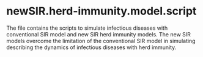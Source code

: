 # newSIR.herd-immunity.model.script
The file contains the scripts to simulate infectious diseases with conventional SIR model and new SIR herd immunity models. 
The new SIR models overcome the limitation of the conventional SIR model in simulating describing the dynamics of infectious diseases with herd immunity.

